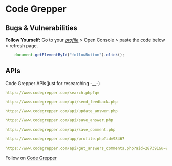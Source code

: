 # Code Grepper

## Bugs & Vulnerabilities

**Follow Yourself:** Go to your *[profile][Profile]* > Open Console > paste the code below > refresh page.

```js
    document.getElementById("followButton").click();
```

## APIs

Code Grepper APIs(just for researching -__-)

```yaml
https://www.codegrepper.com/search.php?q=
```

```yaml
https://www.codegrepper.com/api/send_feedback.php
```

```yaml
https://www.codegrepper.com/api/update_answer.php
```

```yaml
https://www.codegrepper.com/api/save_answer.php
```

```yaml
https://www.codegrepper.com/api/save_comment.php
```

```yaml
https://www.codegrepper.com/app/profile.php?id=98467
```

```yaml
https://www.codegrepper.com/api/get_answers_comments.php?aid=287391&u=98467
```

Follow on [Code Grepper][Profile]

[Profile]: https://www.codegrepper.com/app/profile.php?id=98467